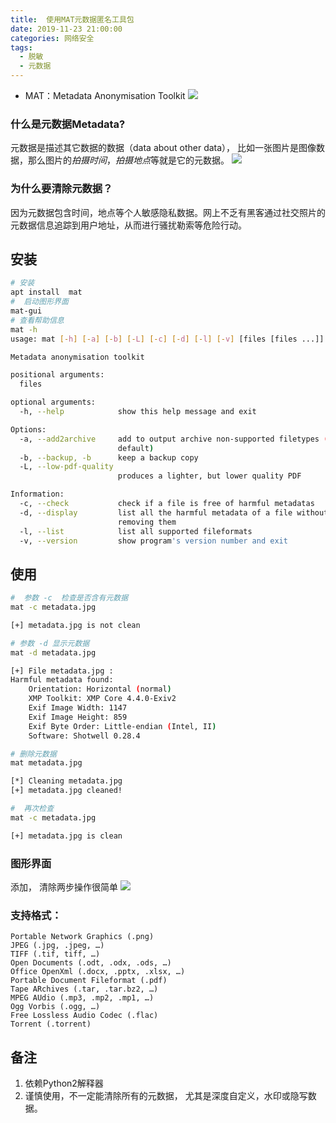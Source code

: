 ```yaml
---
title:  使用MAT元数据匿名工具包
date: 2019-11-23 21:00:00
categories: 网络安全
tags: 
  - 脱敏 
  - 元数据
---
```


- MAT：Metadata Anonymisation Toolkit
![](http://qiniu.aimiter.com/myblog/2019-11-27%2023-24-12.png)
### 什么是元数据Metadata?
元数据是描述其它数据的数据（data about other data）， 比如一张图片是图像数据，那么图片的*拍摄时间*，*拍摄地点*等就是它的元数据。
![](http://qiniu.aimiter.com/myblog/metadata2.jpg)

### 为什么要清除元数据？
因为元数据包含时间，地点等个人敏感隐私数据。网上不乏有黑客通过社交照片的元数据信息追踪到用户地址，从而进行骚扰勒索等危险行动。
## 安装
```bash 
# 安装
apt install  mat 
#  启动图形界面
mat-gui
# 查看帮助信息
mat -h
usage: mat [-h] [-a] [-b] [-L] [-c] [-d] [-l] [-v] [files [files ...]]

Metadata anonymisation toolkit

positional arguments:
  files

optional arguments:
  -h, --help            show this help message and exit

Options:
  -a, --add2archive     add to output archive non-supported filetypes (Off by
                        default)
  -b, --backup, -b      keep a backup copy
  -L, --low-pdf-quality
                        produces a lighter, but lower quality PDF

Information:
  -c, --check           check if a file is free of harmful metadatas
  -d, --display         list all the harmful metadata of a file without
                        removing them
  -l, --list            list all supported fileformats
  -v, --version         show program's version number and exit

```
## 使用
```bash
#  参数 -c  检查是否含有元数据
mat -c metadata.jpg

[+] metadata.jpg is not clean

# 参数 -d 显示元数据
mat -d metadata.jpg

[+] File metadata.jpg :
Harmful metadata found:
	Orientation: Horizontal (normal)
	XMP Toolkit: XMP Core 4.4.0-Exiv2
	Exif Image Width: 1147
	Exif Image Height: 859
	Exif Byte Order: Little-endian (Intel, II)
	Software: Shotwell 0.28.4

# 删除元数据
mat metadata.jpg

[*] Cleaning metadata.jpg
[+] metadata.jpg cleaned!

#  再次检查
mat -c metadata.jpg

[+] metadata.jpg is clean

```

### 图形界面
添加， 清除两步操作很简单
![](http://qiniu.aimiter.com/myblog/2019-11-27%2023-22-06.png)

### 支持格式：
    Portable Network Graphics (.png)
    JPEG (.jpg, .jpeg, …)
    TIFF (.tif, tiff, …)
    Open Documents (.odt, .odx, .ods, …)
    Office OpenXml (.docx, .pptx, .xlsx, …)
    Portable Document Fileformat (.pdf)
    Tape ARchives (.tar, .tar.bz2, …)
    MPEG AUdio (.mp3, .mp2, .mp1, …)
    Ogg Vorbis (.ogg, …)
    Free Lossless Audio Codec (.flac)
    Torrent (.torrent)


## 备注
  1. 依赖Python2解释器
  2. 谨慎使用，不一定能清除所有的元数据， 尤其是深度自定义，水印或隐写数据。